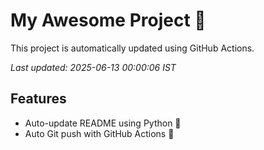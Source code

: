 # My Awesome Project 🚀

This project is automatically updated using GitHub Actions.

_Last updated: 2025-06-13 00:00:06 IST_

## Features
- Auto-update README using Python 🐍
- Auto Git push with GitHub Actions 🤖
